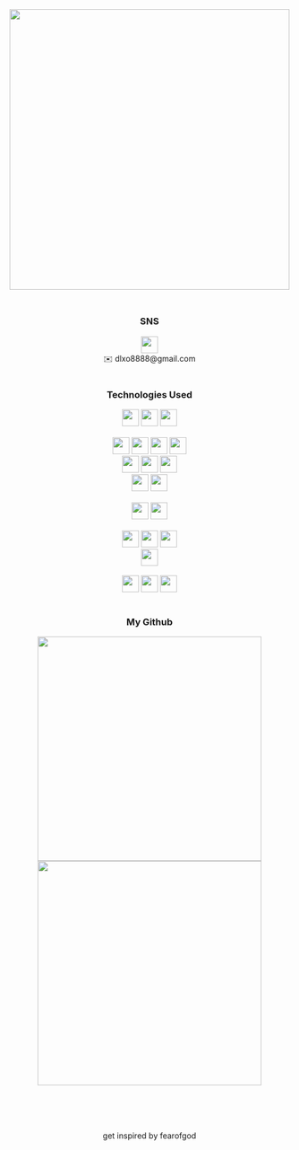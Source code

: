 <div align='center'>
<img src="https://velog.velcdn.com/images/fearofcod/profile/51fa5a5e-f7b6-4fc9-93f6-5ec52d930054/image.png" height="500">
  </div><br>
 <H2> </H2>

 <div align='center'>
    <H3> SNS </H3>
    <a href="https://velog.io/@fearofcod"><img src="https://img.shields.io/badge/Velog-20C997?style=flat-square&logo=Velog&logoColor=white" height="30"/></a><br>
    <a href=mailto:dlxo8888@gmail.com style="text-decoration: none;">✉️</a>
   dlxo8888@gmail.com
  </div><br>

<div align='center' > 
 
 <H3>Technologies Used </H3>
  
  <img src="https://img.shields.io/badge/java-007396?style=for-the-badge&logo=java&logoColor=white" height="30">   
  <img src="https://img.shields.io/badge/springboot-6DB33F?style=for-the-badge&logo=spring&logoColor=white" height="30"> 
  
  <img src="https://img.shields.io/badge/springsecurity-6DB33F?style=for-the-badge&logo=springsecurity&logoColor=white" height="30"> 
  
  <br>
  <br>
  <img src="https://img.shields.io/badge/javascript-F7DF1E?style=for-the-badge&logo=javascript&logoColor=black" height="30"> 
  <img src="https://img.shields.io/badge/react-61DAFB?style=for-the-badge&logo=react&logoColor=black" height="30"> 
  <img src="https://img.shields.io/badge/node.js-339933?style=for-the-badge&logo=Node.js&logoColor=white" height="30"> 
  <img src="  https://img.shields.io/badge/next.js-000000?style=for-the-badge&logo=nextdotjs&logoColor=white" height="30"> 
  <br>
   <img src="https://img.shields.io/badge/html-E34F26?style=for-the-badge&logo=html5&logoColor=white" height="30"> 
  <img src="https://img.shields.io/badge/css-1572B6?style=for-the-badge&logo=css3&logoColor=white" height="30"> 
  <img src="https://img.shields.io/badge/styled components-DB7093?style=for-the-badge&logo=styledcomponents&logoColor=white" height="30"> 

  <br>
  <img src="https://img.shields.io/badge/reactquery-FF4154?style=for-the-badge&logo=reactquery&logoColor=white" height="30"> 
  <img src="https://img.shields.io/badge/recoil-3578E5?style=for-the-badge&logo=recoil&logoColor=white" height="30"> 
    <br>
   <br>
  <img src="https://img.shields.io/badge/oracle-F80000?style=for-the-badge&logo=oracle&logoColor=white" height="30"> 
  <img src="https://img.shields.io/badge/mysql-4479A1?style=for-the-badge&logo=mysql&logoColor=white" height="30"> 
    <br>
   <br>
  <img src="https://img.shields.io/badge/amazonaws-232F3E?style=for-the-badge&logo=amazonaws&logoColor=white" height="30"> 
  <img src="https://img.shields.io/badge/kubernetes-326CE5?style=for-the-badge&logo=kubernetes&logoColor=white" height="30"> 
  <img src="https://img.shields.io/badge/nginx-009639?style=for-the-badge&logo=nginx&logoColor=white" height="30">     
  <br>
  <img src="https://img.shields.io/badge/docker-009639?style=for-the-badge&logo=docker&logoColor=white" height="30"> 
  
  <br>
  <br>
  <img src="https://img.shields.io/badge/sourcetree-0052CC?style=for-the-badge&logo=sourcetree&logoColor=white" height="30">  
  <img src="https://img.shields.io/badge/notion-000000?style=for-the-badge&logo=notion&logoColor=white" height="30">
  
  <img src="https://img.shields.io/badge/velog-20C997?style=for-the-badge&logo=velog&logoColor=white" height="30">

  
  
</div>
<br>
  
<div align='center' height=50px>
 <H3>My Github</H3>
<img src= "https://github-readme-stats.vercel.app/api?username=fearofgod0001&show_icons=true" width="400">
  <br>
<img src="https://github-readme-stats.vercel.app/api/top-langs/?username=fearofgod0001&layout=compact""(https://github.com/fearofgod0001/github-readme-stats" width="400">
</div>
<br>
<br>
 <div align='center'>
  
   <H2> </H2>
   <br>
get inspired by fearofgod
</div><br>


  
  

<!--
**fearofgod0001/fearofgod0001** is a ✨ _special_ ✨ repository because its `README.md` (this file) appears on your GitHub profile.

Here are some ideas to get you started:

- 🔭 I’m currently working on ...
- 🌱 I’m currently learning ...
- 👯 I’m looking to collaborate on ...
- 🤔 I’m looking for help with ...
- 💬 Ask me about ...
- 📫 How to reach me: ...
- 😄 Pronouns: ...
- ⚡ Fun fact: ...
-->
